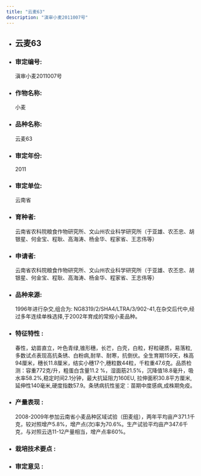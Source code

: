 ```yaml
---
title: "云麦63"
description: "滇审小麦2011007号"
---
```

* ## 云麦63
* ###  审定编号:  
   滇审小麦2011007号

*  ### 作物名称:  
   小麦

*   ###  品种名称: 
    云麦63

*   ### 审定年份: 
    2011

*   ### 审定单位:  
    云南省

*   ### 育种者:  
    云南省农科院粮食作物研究所、文山州农业科学研究所（于亚雄、农丕忠、胡银星、何金宝、程耿、高海涛、杨金华、程家省、王志伟等）

*   ### 申请者:  
    云南省农科院粮食作物研究所、文山州农业科学研究所（于亚雄、农丕忠、胡银星、何金宝、程耿、高海涛、杨金华、程家省、王志伟等）

*   ### 品种来源:  
    1996年进行杂交,组合为: NG8319/2/SHA4/LTRA/3/902-41,在杂交后代中,经过多年连续单株选择,于2002年育成的常规小麦品种。

*   ### 特征特性 : 
    春性，幼苗直立，叶色青绿,锥形穗，长芒，白壳，白粒，籽粒硬质，易落粒, 多数试点表现高抗条锈、白粉病,耐旱、耐寒，抗倒伏。全生育期159天，株高94厘米，穗长11.8厘米，结实小穗17个,穗粒数44粒，千粒重47.6克。品质检测：容重772克/升，粗蛋白含量11.2 %，湿面筋21.5%，沉降值18.8毫升，吸水率58.2%,稳定时间2.1分钟，最大抗延阻力160EU, 拉伸面积30.8平方厘米, 延伸性140毫米,硬度指数57.9。条锈病抗性鉴定：苗期中度感病,成株期免疫。

*   ### 产量表现 : 
    2008-2009年参加云南省小麦品种区域试验（田麦组），两年平均亩产371.1千克，较对照增产5.8%，增产点(次)率为70.6%。生产试验平均亩产347.6千克，与对照云选11-12产量相当，增产点率60%。

*   ### 栽培技术要点 : 
    

*   ### 审定意见 : 
    
